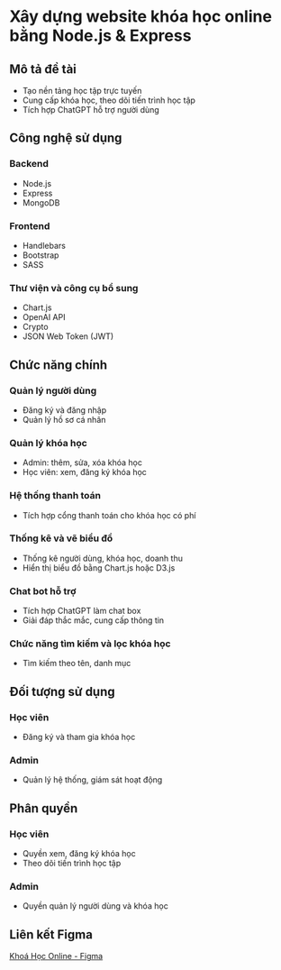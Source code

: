 # Xây dựng website khóa học online bằng Node.js & Express

## Mô tả đề tài
- Tạo nền tảng học tập trực tuyến
- Cung cấp khóa học, theo dõi tiến trình học tập
- Tích hợp ChatGPT hỗ trợ người dùng

## Công nghệ sử dụng
### Backend
- Node.js
- Express
- MongoDB

### Frontend
- Handlebars
- Bootstrap
- SASS

### Thư viện và công cụ bổ sung
- Chart.js
- OpenAI API
- Crypto
- JSON Web Token (JWT)

## Chức năng chính
### Quản lý người dùng
- Đăng ký và đăng nhập
- Quản lý hồ sơ cá nhân

### Quản lý khóa học
- Admin: thêm, sửa, xóa khóa học
- Học viên: xem, đăng ký khóa học

### Hệ thống thanh toán
- Tích hợp cổng thanh toán cho khóa học có phí

### Thống kê và vẽ biểu đồ
- Thống kê người dùng, khóa học, doanh thu
- Hiển thị biểu đồ bằng Chart.js hoặc D3.js

### Chat bot hỗ trợ
- Tích hợp ChatGPT làm chat box
- Giải đáp thắc mắc, cung cấp thông tin

### Chức năng tìm kiếm và lọc khóa học
- Tìm kiếm theo tên, danh mục

## Đối tượng sử dụng
### Học viên
- Đăng ký và tham gia khóa học

### Admin
- Quản lý hệ thống, giám sát hoạt động

## Phân quyền
### Học viên
- Quyền xem, đăng ký khóa học
- Theo dõi tiến trình học tập

### Admin
- Quyền quản lý người dùng và khóa học

## Liên kết Figma
[Khoá Học Online - Figma](https://www.figma.com/design/s8yD7U6qwx13wWfCMd4lj7/Kho%C3%A1-H%E1%BB%8Dc-ONline?node-id=0-1&t=N6f3f8eVztFxmzEa-1)
